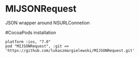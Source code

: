 # MIJSONRequest
JSON wrapper around NSURLConnetion

#CocoaPods installation

```
platform :ios, "7.0"
pod "MIJSONRequest", :git => 'https://github.com/lukaszmargielewski/MIJSONRequest.git'
```